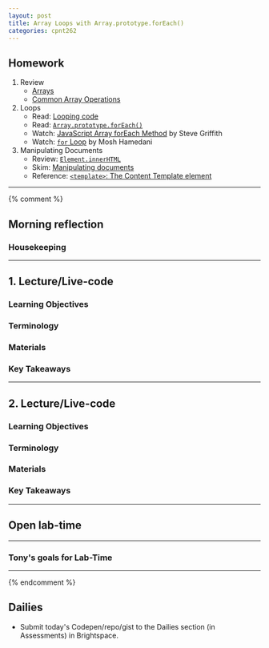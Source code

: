 ```yaml
---
layout: post
title: Array Loops with Array.prototype.forEach()
categories: cpnt262
---
```


## Homework
1. Review
    - [Arrays](https://developer.mozilla.org/en-US/docs/Learn/JavaScript/First_steps/Arrays)
    - [Common Array Operations](https://developer.mozilla.org/en-US/docs/Web/JavaScript/Reference/Global_Objects/Array)
2. Loops
    - Read: [Looping code](https://developer.mozilla.org/en-US/docs/Learn/JavaScript/Building_blocks/Looping_code)
    - Read: [`Array.prototype.forEach()`](https://developer.mozilla.org/en-US/docs/Web/JavaScript/Reference/Global_Objects/Array/forEach)
    - Watch: [JavaScript Array forEach Method](https://youtu.be/159EAISAxwg) by Steve Griffith    
    - Watch: [`for` Loop](https://www.youtube.com/watch?v=s9wW2PpJsmQ) by Mosh Hamedani
3. Manipulating Documents
    - Review: [`Element.innerHTML`](https://developer.mozilla.org/en-US/docs/Web/API/Element/innerHTML)
    - Skim: [Manipulating documents](https://developer.mozilla.org/en-US/docs/Learn/JavaScript/Client-side_web_APIs/Manipulating_documents)
    - Reference: [`<template>`: The Content Template element](https://developer.mozilla.org/en-US/docs/Web/HTML/Element/template)

---
{% comment %}

## Morning reflection
### Housekeeping

---

## 1. Lecture/Live-code
### Learning Objectives
### Terminology
### Materials
### Key Takeaways

---

## 2. Lecture/Live-code
### Learning Objectives
### Terminology
### Materials
### Key Takeaways

---

## Open lab-time

---

### Tony's goals for Lab-Time

---
{% endcomment %}

## Dailies
- Submit today's Codepen/repo/gist to the Dailies section (in Assessments) in Brightspace.